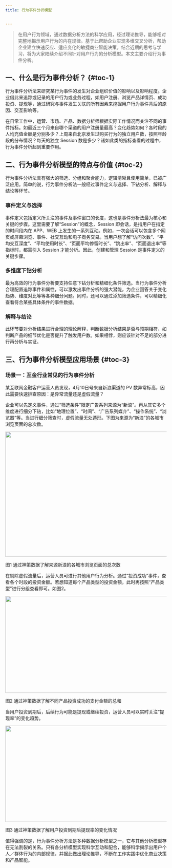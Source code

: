 ```yaml
---
title: 行为事件分析模型


---
```

> 在用户行为领域，通过数据分析方法的科学应用，经过理论推导，能够相对完整地揭示用户行为的内在规律。基于此帮助企业实现多维交叉分析，帮助企业建立快速反应、适应变化的敏捷商业智能决策。结合近期的思考与学习，将为大家陆续介绍不同针对用户行为的分析模型。本文主要介绍行为事件分析。

## 一、什么是行为事件分析？ {#toc-1}

行为事件分析法来研究某行为事件的发生对企业组织价值的影响以及影响程度。企业借此来追踪或记录的用户行为或业务过程，如用户注册、浏览产品详情页、成功投资、提现等，通过研究与事件发生关联的所有因素来挖掘用户行为事件背后的原因、交互影响等。

在日常工作中，运营、市场、产品、数据分析师根据实际工作情况而关注不同的事件指标。如最近三个月来自哪个渠道的用户注册量最高？变化趋势如何？各时段的人均充值金额是分别多少？上周来自北京发生过购买行为的独立用户数，按照年龄段的分布情况？每天的独立 Session 数是多少？诸如此类的指标查看的过程中，行为事件分析起到重要作用。

## 二、行为事件分析模型的特点与价值 {#toc-2}

行为事件分析法具有强大的筛选、分组和聚合能力，逻辑清晰且使用简单，已被广泛应用。简单的说，行为事件分析法一般经过事件定义与选择、下钻分析、解释与结论等环节。

### **事件定义与选择**

事件定义包括定义所关注的事件及事件窗口的长度，这也是事件分析法最为核心和关键的步骤。这里需要了解“Session”的概念，Session 即会话，是指用户在指定的时间段内在 APP、WEB 上发生的一系列互动。例如，一次会话可以包含多个网页或屏幕浏览、事件、社交互动和电子商务交易。当用户想了解“访问次数”、“平均交互深度”、“平均使用时长”、“页面平均停留时长”、“跳出率”、“页面退出率”等指标时，都需引入 Session 才能分析。因此，创建和管理 Session 是事件定义的关键步骤。

### **多维度下钻分析**

最为高效的行为事件分析要支持任意下钻分析和精细化条件筛选。当行为事件分析合理配置追踪事件和属性，可以激发出事件分析的强大潜能，为企业回答关于变化趋势、维度对比等等各种细分问题。同时，还可以通过添加筛选条件，可以精细化查看符合某些具体条件的事件数据。

### **解释与结论**

此环节要对分析结果进行合理的理论解释，判断数据分析结果是否与预期相符，如判断产品的细节优化是否提升了触发用户数。如果相悖，则应该针对不足的部分进行再分析与实证。

## 三、行为事件分析模型应用场景 {#toc-3}

### **场景一：互金行业常见的行为事件分析**

某互联网金融客户运营人员发现，4月10日号来自新浪渠道的 PV 数异常标高，因此需要快速排查原因：是异常流量还是虚假流量？

企业可以先定义事件，通过“筛选条件”限定广告系列来源为“新浪”。再从其它多个维度进行细分下钻，比如“地理位置”、“时间”、“广告系列媒介”、“操作系统”、“浏览器”等。当进行细分筛查时，虚假流量无处遁形。下图为来源为“新浪”的各城市浏览页面的总次数。

<img loading="lazy" class="aligncenter" src="https://haomou.oss-cn-beijing.aliyuncs.com/upload/2021/05/i8a7ba1yIEjsURnyiM7p.png?x-oss-process=image/quality,q_10/resize,m_lfit,w_200" data-src="https://haomou.oss-cn-beijing.aliyuncs.com/upload/2021/05/i8a7ba1yIEjsURnyiM7p.png?x-oss-process=image/format,webp" alt="" width="802" height="390" data-action="zoom" />

图1 通过神策数据了解来源新浪的各城市浏览页面的总次数

在剔除虚假流量后，运营人员可进行其他用户行为分析。通过“投资成功”事件，查看各个时段的投资金额。若想知道每个产品类型的投资金额，此时再按照“产品类型”进行分组查看即可。如图2。

<img loading="lazy" class="aligncenter" src="https://haomou.oss-cn-beijing.aliyuncs.com/upload/2021/05/ia5J1neEeX7UwrDTzNp1.png?x-oss-process=image/quality,q_10/resize,m_lfit,w_200" data-src="https://haomou.oss-cn-beijing.aliyuncs.com/upload/2021/05/ia5J1neEeX7UwrDTzNp1.png?x-oss-process=image/format,webp" alt="" width="800" height="302" data-action="zoom" />

图2 通过神策数据了解不同产品投资成功的支付金额的总和

当用户投资到期后，后续行为可能是提现或继续投资，运营人员可以实时关注“提现率”的变化趋势。

<img loading="lazy" class="aligncenter" src="https://haomou.oss-cn-beijing.aliyuncs.com/upload/2021/05/Z75VPkSFCKvcIk9F3lpO.png?x-oss-process=image/quality,q_10/resize,m_lfit,w_200" data-src="https://haomou.oss-cn-beijing.aliyuncs.com/upload/2021/05/Z75VPkSFCKvcIk9F3lpO.png?x-oss-process=image/format,webp" alt="" width="802" height="300" data-action="zoom" />

图3 通过神策数据了解用户投资到期后提现率的变化情况

值得强调的是，行为事件分析方法是多种数据分析模型之一，它与其他分析模型存在无法割裂的关系。只有各分析模型实现科学互动和配合，能够科学揭示出用户个人／群体行为的内部规律，并据此做出理论推导，不断在工作实践中优化商业决策和产品智能。
